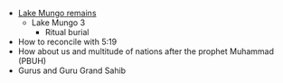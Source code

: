 - [Lake Mungo remains](https://en.wikipedia.org/wiki/Lake_Mungo_remains)
    - Lake Mungo 3
        - Ritual burial
- How to reconcile with 5:19
- How about us and multitude of nations after the prophet Muhammad (PBUH)
- Gurus and Guru Grand Sahib
